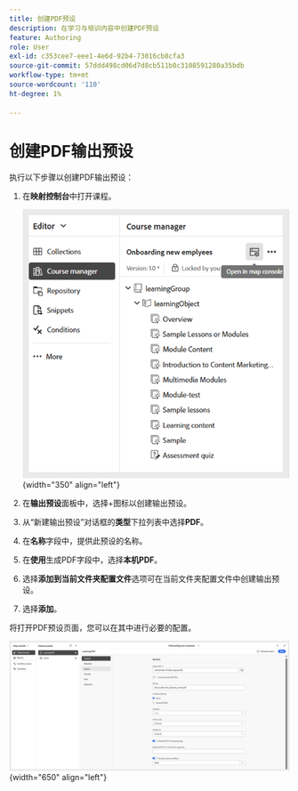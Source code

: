 ```yaml
---
title: 创建PDF预设
description: 在学习与培训内容中创建PDF预设
feature: Authoring
role: User
exl-id: c353cee7-eee1-4e6d-92b4-73016cb8cfa3
source-git-commit: 57ddd498cd06d7d8cb511b0c3108591280a35bdb
workflow-type: tm+mt
source-wordcount: '110'
ht-degree: 1%

---
```


# 创建PDF输出预设

执行以下步骤以创建PDF输出预设：

1. 在&#x200B;**映射控制台**&#x200B;中打开课程。

   ![](assets/open-in-map-console.png){width="350" align="left"}

1. 在&#x200B;**输出预设**&#x200B;面板中，选择+图标以创建输出预设。
1. 从“新建输出预设”对话框的&#x200B;**类型**&#x200B;下拉列表中选择&#x200B;**PDF**。
1. 在&#x200B;**名称**&#x200B;字段中，提供此预设的名称。
1. 在&#x200B;**使用**&#x200B;生成PDF字段中，选择&#x200B;**本机PDF**。
1. 选择&#x200B;**添加到当前文件夹配置文件**&#x200B;选项可在当前文件夹配置文件中创建输出预设。
1. 选择&#x200B;**添加**。

将打开PDF预设页面，您可以在其中进行必要的配置。

![](assets/learning-pdf-preset.png){width="650" align="left"}
